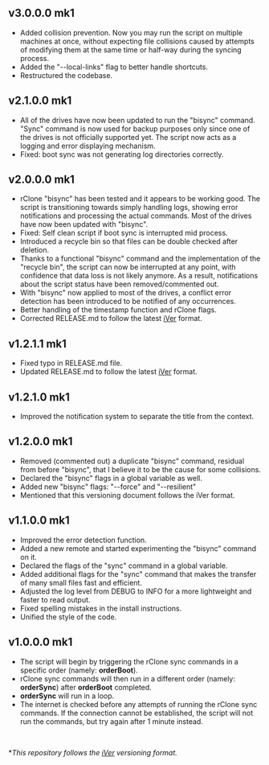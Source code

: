 <h2><b>v3.0.0.0 mk1</b><br></h2>

- Added collision prevention. Now you may run the script on multiple machines at once, without expecting file collisions caused by attempts of modifying them at the same time or half-way during the syncing process.<br>
- Added the "--local-links" flag to better handle shortcuts.<br>
- Restructured the codebase.<br>

<h2><b>v2.1.0.0 mk1</b><br></h2>

- All of the drives have now been updated to run the "bisync" command. "Sync" command is now used for backup purposes only since one of the drives is not officially supported yet. The script now acts as a logging and error displaying mechanism.<br>
- Fixed: boot sync was not generating log directories correctly.<br>

<h2><b>v2.0.0.0 mk1</b><br></h2>

- rClone "bisync" has been tested and it appears to be working good. The script is transitioning towards simply handling logs, showing error notifications and processing the actual commands. Most of the drives have now been updated with "bisync".<br>
- Fixed: Self clean script if boot sync is interrupted mid process.<br>
- Introduced a recycle bin so that files can be double checked after deletion.<br>
- Thanks to a functional "bisync" command and the implementation of the "recycle bin", the script can now be interrupted at any point, with confidence that data loss is not likely anymore. As a result, notifications about the script status have been removed/commented out.<br>
- With "bisync" now applied to most of the drives, a conflict error detection has been introduced to be notified of any occurrences.<br>
- Better handling of the timestamp function and rClone flags.<br>
- Corrected RELEASE.md to follow the latest [iVer](https://github.com/frontfacer/iVer) format.<br>

<h2><b>v1.2.1.1 mk1</b><br></h2>

- Fixed typo in RELEASE.md file.<br>
- Updated RELEASE.md to follow the latest [iVer](https://github.com/frontfacer/iVer) format.<br>

<h2><b>v1.2.1.0 mk1</b><br></h2>

- Improved the notification system to separate the title from the context.<br>

<h2><b>v1.2.0.0 mk1</b><br></h2>

- Removed (commented out) a duplicate "bisync" command, residual from before "bisync", that I believe it to be the cause for some collisions.<br>
- Declared the "bisync" flags in a global variable as well.<br>
- Added new "bisync" flags: "--force" and "--resilient"<br>
- Mentioned that this versioning document follows the iVer format.<br>

<h2><b>v1.1.0.0 mk1</b><br></h2>

- Improved the error detection function.<br>
- Added a new remote and started experimenting the "bisync" command on it.<br>
- Declared the flags of the "sync" command in a global variable.<br>
- Added additional flags for the "sync" command that makes the transfer of many small files fast and efficient.<br>
- Adjusted the log level from DEBUG to INFO for a more lightweight and faster to read output.<br>
- Fixed spelling mistakes in the install instructions.<br>
- Unified the style of the code.<br>

<h2><b>v1.0.0.0 mk1</b><br></h2>

- The script will begin by triggering the rClone sync commands in a specific order (namely: <b>orderBoot</b>).<br>
- rClone sync commands will then run in a different order (namely: <b>orderSync</b>) after <b>orderBoot</b> completed.<br>
- <b>orderSync</b> will run in a loop.
- The internet is checked before any attempts of running the rClone sync commands. If the connection cannot be established, the script will not run the commands, but try again after 1 minute instead.

<br>

**This repository follows the [iVer](https://github.com/frontfacer/iVer) versioning format.*
